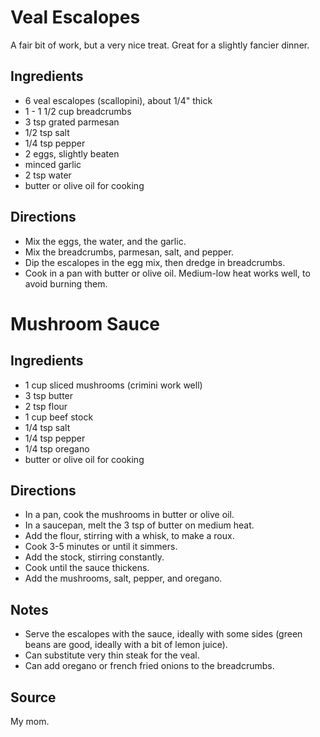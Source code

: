 # Veal Escalopes

A fair bit of work, but a very nice treat.
Great for a slightly fancier dinner.

## Ingredients

* 6 veal escalopes (scallopini), about 1/4" thick
* 1 - 1 1/2 cup breadcrumbs
* 3 tsp grated parmesan
* 1/2 tsp salt
* 1/4 tsp pepper
* 2 eggs, slightly beaten
* minced garlic
* 2 tsp water
* butter or olive oil for cooking

## Directions

* Mix the eggs, the water, and the garlic.
* Mix the breadcrumbs, parmesan, salt, and pepper.
* Dip the escalopes in the egg mix, then dredge in breadcrumbs.
* Cook in a pan with butter or olive oil. Medium-low heat works well, to
  avoid burning them.

# Mushroom Sauce

## Ingredients

* 1 cup sliced mushrooms (crimini work well)
* 3 tsp butter
* 2 tsp flour
* 1 cup beef stock
* 1/4 tsp salt
* 1/4 tsp pepper
* 1/4 tsp oregano
* butter or olive oil for cooking

## Directions

* In a pan, cook the mushrooms in butter or olive oil.
* In a saucepan, melt the 3 tsp of butter on medium heat.
* Add the flour, stirring with a whisk, to make a roux.
* Cook 3-5 minutes or until it simmers.
* Add the stock, stirring constantly.
* Cook until the sauce thickens.
* Add the mushrooms, salt, pepper, and oregano.

## Notes

* Serve the escalopes with the sauce, ideally with some sides (green beans
  are good, ideally with a bit of lemon juice).
* Can substitute very thin steak for the veal.
* Can add oregano or french fried onions to the breadcrumbs.

## Source

My mom.
